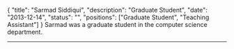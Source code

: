 {
	"title": "Sarmad Siddiqui",
	"description": "Graduate Student",
	"date": "2013-12-14",
	"status": "",
	"positions": ["Graduate Student", "Teaching Assistant"]
}
Sarmad was a graduate student in the computer science department.
***
